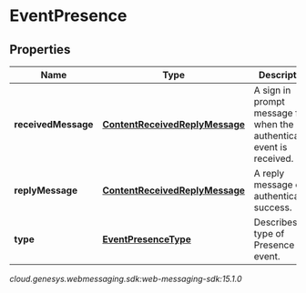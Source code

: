 # EventPresence


## Properties

| Name | Type | Description | Notes |
| ------------ | ------------- | ------------- | ------------- |
| **receivedMessage** | [**ContentReceivedReplyMessage**](ContentReceivedReplyMessage) | A sign in prompt message for when the authenticate event is received. |  [optional] |
| **replyMessage** | [**ContentReceivedReplyMessage**](ContentReceivedReplyMessage) | A reply message on authentication success. |  [optional] |
| **type** | [**EventPresenceType**](EventPresenceType) | Describes the type of Presence event. |  |




_cloud.genesys.webmessaging.sdk:web-messaging-sdk:15.1.0_
